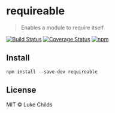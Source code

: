 # requireable

> Enables a module to require itself

[![Build Status](https://travis-ci.org/lukechilds/requireable.svg?branch=master)](https://travis-ci.org/lukechilds/requireable)
[![Coverage Status](https://coveralls.io/repos/github/lukechilds/requireable/badge.svg?branch=master)](https://coveralls.io/github/lukechilds/requireable?branch=master)
[![npm](https://img.shields.io/npm/v/requireable.svg)](https://www.npmjs.com/package/requireable)

## Install

```shell
npm install --save-dev requireable
```

## License

MIT © Luke Childs
